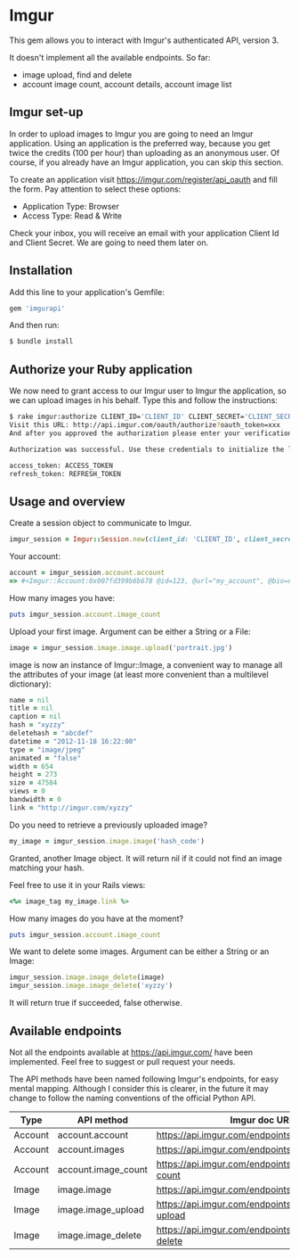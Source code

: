 # Imgur

This gem allows you to interact with Imgur's authenticated API, version 3.

It doesn't implement all the available endpoints. So far:
- image upload, find and delete
- account image count, account details, account image list

## Imgur set-up

In order to upload images to Imgur you are going to need an Imgur application. Using an application is the preferred way, because you get twice the credits (100 per hour) than uploading as an anonymous user.
Of course, if you already have an Imgur application, you can skip this section.

To create an application visit https://imgur.com/register/api_oauth and fill the form. Pay attention to select these options:
- Application Type: Browser
- Access Type: Read & Write

Check your inbox, you will receive an email with your application Client Id and Client Secret. We are going to need them later on.

## Installation

Add this line to your application's Gemfile:
```ruby
gem 'imgurapi'
```

And then run:
```bash
$ bundle install
```

## Authorize your Ruby application

We now need to grant access to our Imgur user to Imgur the application, so we can upload images in his behalf. Type this and follow the instructions:
```bash
$ rake imgur:authorize CLIENT_ID='CLIENT_ID' CLIENT_SECRET='CLIENT_SECRET'
Visit this URL: http://api.imgur.com/oauth/authorize?oauth_token=xxx
And after you approved the authorization please enter your verification code: yyy

Authorization was successful. Use these credentials to initialize the library:

access_token: ACCESS_TOKEN
refresh_token: REFRESH_TOKEN
```

## Usage and overview

Create a session object to communicate to Imgur.
```ruby
imgur_session = Imgur::Session.new(client_id: 'CLIENT_ID', client_secret: 'CLIENT_SECRET', refresh_token: 'REFRESH_TOKEN')
```

Your account:
```ruby
account = imgur_session.account.account
=> #<Imgur::Account:0x007fd399b6b678 @id=123, @url="my_account", @bio=nil, @reputation=7, @created=1352279501, @pro_expiration=false>
```

How many images you have:
```ruby
puts imgur_session.account.image_count
```

Upload your first image. Argument can be either a String or a File:
```ruby
image = imgur_session.image.image.upload('portrait.jpg')
```

image is now an instance of Imgur::Image, a convenient way to manage all the attributes of your image (at least more convenient than a multilevel dictionary):
```ruby
name = nil
title = nil
caption = nil
hash = "xyzzy"
deletehash = "abcdef"
datetime = "2012-11-18 16:22:00"
type = "image/jpeg"
animated = "false"
width = 654
height = 273
size = 47584
views = 0
bandwidth = 0
link = "http://imgur.com/xyzzy"
```

Do you need to retrieve a previously uploaded image?
```ruby
my_image = imgur_session.image.image('hash_code')
```
Granted, another Image object. It will return nil if it could not find an image matching your hash.

Feel free to use it in your Rails views:
```ruby
<%= image_tag my_image.link %>
```

How many images do you have at the moment?
```ruby
puts imgur_session.account.image_count
```

We want to delete some images. Argument can be either a String or an Image:
```ruby
imgur_session.image.image_delete(image)
imgur_session.image.image_delete('xyzzy')
```
It will return true if succeeded, false otherwise.

## Available endpoints
Not all the endpoints available at https://api.imgur.com/ have been implemented.
Feel free to suggest or pull request your needs.

The API methods have been named following Imgur's endpoints, for easy mental mapping.
Although I consider this is clearer, in the future it may change to follow the naming conventions of the official Python API.

| Type | API method | Imgur doc URL |
|---|---|---|
| Account | account.account | https://api.imgur.com/endpoints/account#account |
| Account | account.images | https://api.imgur.com/endpoints/account#images |
| Account | account.image_count | https://api.imgur.com/endpoints/account#image-count |
| Image | image.image | https://api.imgur.com/endpoints/image#image |
| Image | image.image_upload | https://api.imgur.com/endpoints/image#image-upload |
| Image | image.image_delete | https://api.imgur.com/endpoints/image#image-delete |
